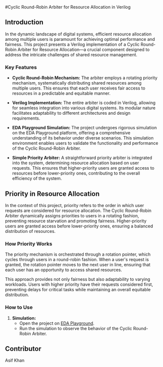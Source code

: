 
#Cyclic Round-Robin Arbiter for Resource Allocation in Verilog 

## Introduction

In the dynamic landscape of digital systems, efficient resource allocation among multiple users is paramount for achieving optimal performance and fairness. This project presents a Verilog implementation of a Cyclic Round-Robin Arbiter for Resource Allocation—a crucial component designed to address the intricate challenges of shared resource management.

### Key Features

- **Cyclic Round-Robin Mechanism:** The arbiter employs a rotating priority mechanism, systematically distributing shared resources among multiple users. This ensures that each user receives fair access to resources in a predictable and equitable manner.

- **Verilog Implementation:** The entire arbiter is coded in Verilog, allowing for seamless integration into various digital systems. Its modular nature facilitates adaptability to different architectures and design requirements.

- **EDA Playground Simulation:** The project undergoes rigorous simulation on the EDA Playground platform, offering a comprehensive understanding of its behavior under diverse scenarios. This simulation environment enables users to validate the functionality and performance of the Cyclic Round-Robin Arbiter.

- **Simple Priority Arbiter:** A straightforward priority arbiter is integrated into the system, determining resource allocation based on user requests. This ensures that higher-priority users are granted access to resources before lower-priority ones, contributing to the overall efficiency of the system.

## Priority in Resource Allocation

In the context of this project, priority refers to the order in which user requests are considered for resource allocation. The Cyclic Round-Robin Arbiter dynamically assigns priorities to users in a rotating fashion, preventing resource starvation and promoting fairness. Higher-priority users are granted access before lower-priority ones, ensuring a balanced distribution of resources.

### How Priority Works

The priority mechanism is orchestrated through a rotation pointer, which cycles through users in a round-robin fashion. When a user's request is granted, the rotation pointer moves to the next user in line, ensuring that each user has an opportunity to access shared resources.

This approach provides not only fairness but also adaptability to varying workloads. Users with higher priority have their requests considered first, preventing delays for critical tasks while maintaining an overall equitable distribution.

### How to Use

1. **Simulation:**
   - Open the project on [EDA Playground](https://www.edaplayground.com/).
   - Run the simulation to observe the behavior of the Cyclic Round-Robin Arbiter.


## Contributor
  Asif Khan


